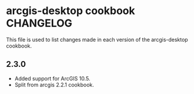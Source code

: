 arcgis-desktop cookbook CHANGELOG
=================================

This file is used to list changes made in each version of the arcgis-desktop cookbook.

2.3.0
-----
- Added support for ArcGIS 10.5.
- Split from arcgis 2.2.1 cookbook.

